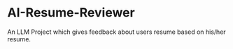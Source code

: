# AI-Resume-Reviewer
An LLM Project which gives feedback about users resume based on his/her resume.

